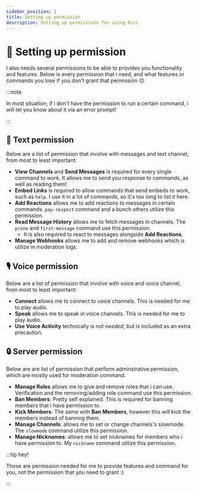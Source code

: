 ```yaml
---
sidebar_position: 2
title: Setting up permission
description: Setting up permissions for using Kiri
---
```


# 🔑 Setting up permission

I also needs several permissions to be able to provides you functionality and features. Below is every permission that i need, and what features or commands you lose if you
don't grant that permission 😔

:::note

In most situation, if i don't have the permission to run a certain command, i will let you know about it via an error prompt!

:::

## 📖 Text permission

Below are a list of permission that involve with messages and text channel, from most to least important:

- **View Channels** and **Send Messages** is required for every single command to work. It allows me to send you response to commands, as well as reading them!
- **Embed Links** is required to allow commands that send embeds to work, such as `help`. I use it in a lot of commands, so it's too long to list it here.
- **Add Reactions** allows me to add reactions to messages in certain commands. `pay-respect` command and a bunch others utilize this permission.
- **Read Message History** allows me to fetch messages in channels. The `prune` and `first-message` command use this permission.
	* It is also required to react to messages alongside **Add Reactions**.
- **Manage Webhooks** allows me to add and remove webhooks which is utilize in moderation logs.

## 🎙 Voice permission

Below are a list of permission that involve with voice and voice channel, from most to least important:

- **Connect** allows me to connect to voice channels. This is needed for me to play audio.
- **Speak** allows me to speak in voice channels. This is needed for me to play audio.
- **Use Voice Activity** technically is not _needed_, but is included as an extra precaution.

## 🔒 Server permission

Below are are list of permission that perform adminstrative permission, which are mostly used for moderation command.

- **Manage Roles** allows me to give and remove roles that i can use. Verification and the removing/adding role command use this permission.
- **Ban Members**: Pretty self explained. This is required for banning members that i have permission to.
- **Kick Members**: The same with **Ban Members**, however this will kick the members instead of banning them.
- **Manage Channels**: allows me to set or change channels's slowmode. The `slowmode` command utilize this permission.
- **Manage Nicknames**: allows me to set nicknames for members who i have permission to. My `nickname` command utilize this permission.

:::tip hey!

Those are permission needed for me to provide features and command for you, not the permission that you need to grant :)

:::